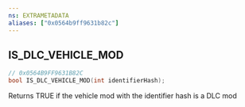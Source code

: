 ```yaml
---
ns: EXTRAMETADATA
aliases: ["0x0564b9ff9631b82c"]
---
```

## IS_DLC_VEHICLE_MOD

```c
// 0x0564B9FF9631B82C
bool IS_DLC_VEHICLE_MOD(int identifierHash);
```

Returns TRUE if the vehicle mod with the identifier hash is a DLC mod

